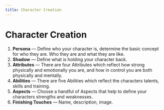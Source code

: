 ```yaml
---
title: Character Creation
---
```


# Character Creation

1. **Persona** &mdash; Define who your character is, determine the basic concept for who they are. Who they are and what they are like.
1. **Shadow** &mdash; Define what is holding your character back.
1. **Attributes** &mdash; There are four Attributes which reflect how strong physically and emotionally you are, and how in control you are both physically and mentally.
1. **Abilities** &mdash; There are five Abilities which reflect the characters talents, skills and training.
1. **Aspects** &mdash; Choose a handful of Aspects that help to define your characters strengths and weaknesses.
1. **Finishing Touches** &mdash; Name, description, image.
